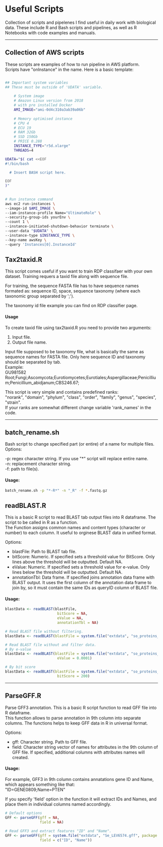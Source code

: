Useful Scripts
==============

Collection of scripts and pipelenes I find useful in daily work with biological data.
These include R and Bash scripts and pipelines, as well as R Notebooks with code examples and manuals. 


---
## Collection of AWS scripts

These scripts are examples of how to run pipeline in AWS platform.  
Scripts have "onInstance" in the name. Here is a basic template:

``` bash

## Important system variables
## These must be outside of 'UDATA' variable.
   
    # System image
    # Amazon Linux version from 2018
    # with pre installed Docker
    AMI_IMAGE="ami-0d4c310a3ab39a06b"
    
    # Memory optimised instance
    # CPU 4
    # ECU 19
    # RAM 32Gb
    # SSD 150Gb
    # PRICE 0.288
    INSTANCE_TYPE="r5d.xlarge"
    THREADS=4

UDATA="$( cat <<EOF
#!/bin/bash

  # Insert BASH script here.

EOF
)"
 
 
# Run instance command
aws ec2 run-instances \
--image-id $AMI_IMAGE \
--iam-instance-profile Name="UltimateRole" \
--security-group-ids yourEnv \
--count 1 \
--instance-initiated-shutdown-behavior terminate \
--user-data "$UDATA" \
--instance-type $INSTANCE_TYPE \
--key-name awsKey \
--query 'Instances[0].InstanceId'
```


## Tax2taxid.R
This script comes useful if you want to train RDP classifaer with your own dataset. Training requers a taxid file along with sequence file.  

For training, the sequence FASTA file has to have sequence names formated as: sequence ID, space, sequence taxonomy (where each taxonomic group separated by ';'). 

The taxonomy id file example you can find on RDP classifier page.

#### Usage
To create taxid file using tax2taxid.R you need to provide two arguments:
1. Input file.<br>
2. Output file name.<br>

Input file supposed to be taxonomy file, what is basically the same as sequence names for FASTA file. Only here sequence ID and taxonomy should be separated by tab.<br>
Example:<br>
GU981582	Root;Fungi;Ascomycota;Eurotiomycetes;Eurotiales;Aspergillaceae;Penicillium;Penicillium_abidjanum;CBS246.67;<br>

This script is very simple and contains predefined ranks:<br>
"norank", "domain", "phylum", "class", "order", "family", "genus", "species", "strain".<br>
If your ranks are somewhat different change variable 'rank_names' in the code. 

---

## batch_rename.sh

Bash script to change specified part (or entire) of a name for multiple files.  
Options:  

-p: regex character string. If you use "*" script will replace entire name.  
-n: replacement character string.  
-f: path to file(s).  

#### Usage:

``` bash
batch_rename.sh -p "*-R*" -n "_R" -f *.fastq.gz
```


## readBLAST.R

This is a basic R script to read BLAST tab output files into R dataframe. The script to be called in R as a function.  
The Function assigns common names and content types (character or number) to each column. It useful to orginese BLAST data in unified format.

Options:  

- blastFile: Path to BLAST tab file.
- bitScore: Numeric. If specified sets a threshold value for BitScore. Only lines above the threshold will be outputted. Default NA.
- eValue: Numeric. If specified sets a threshold value for e-value. Only lines below the threshold will be outputted. Default NA.
- annotationTbl: Data frame. If specified joins annotation data frame with BLAST output. It uses the first column of the annotation data frame to join by, so it must contain the same IDs as queryID column of BLAST file.
 

#### Usage:

``` r
blastData <- readBLAST(blastFile,
                        bitScore = NA,
                        eValue = NA,
                        annotationTbl = NA)

# Read BLAST file without filtering.
blastData <- readBLAST(blastFile = system.file("extdata", "so_proteins_blastx.tab", package = "RNAseqFungi"))

# Read BLAST file without and filter data.
# By e-value
blastData <- readBLAST(blastFile = system.file("extdata", "so_proteins_blastx.tab", package = "RNAseqFungi"),
                        eValue = 0.0001)

# By bit score
blastData <- readBLAST(blastFile = system.file("extdata", "so_proteins_blastx.tab", package = "RNAseqFungi"),
                        bitScore = 200)
```

---

## ParseGFF.R

Parse GFF3 annotation. This is a basic R script function to read GFF file into R dataframe.  
This function allows to parse annotation in 9th column into separate columns. The functions helps to keep GFF data in R in universal format.  

Options:  

- gff: Character string. Path to GFF file.
- field: Character string vector of names for attributes in the 9th column of GFF file. If specified, additional columns with attributes names will created.
 
#### Usage:

For example,  GFF3 in 9th column contains annatations gene ID and Name, which appears something like that:  
"ID=GENE0809;Name=PTEN"  

If you specify 'field' option in the function it will extract IDs and Names, and place them in individual columns named accordingly.  

``` r
# Default options
GFF <- parseGFF(gff = NA,
                field = NA)
                
# Read GFF3 and extract features "ID" and "Name".
GFF <- parseGFF(gff = system.file("extdata", "Se_LEV6574.gff", package = "RNAseqFungi"),
                field = c("ID", "Name"))
```


